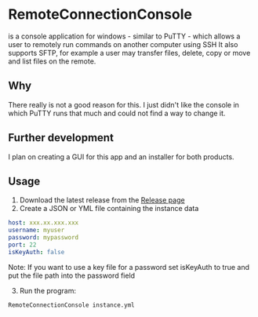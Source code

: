 # RemoteConnectionConsole
is a console application for windows - similar to PuTTY - which allows a user to remotely run commands on another computer using SSH
It also supports SFTP, for example a user may transfer files, delete, copy or move and list files on the remote.
## Why
There really is not a good reason for this.
I just didn't like the console in which PuTTY runs that much and could not find a way to change it.
## Further development
I plan on creating a GUI for this app and an installer for both products.
## Usage
1. Download the latest release from the [Release page](https://github.com/MOBSkuchen/RemoteConnectionConsole/releases/tag/Release)
2. Create a JSON or YML file containing the instance data
``` yaml
host: xxx.xx.xxx.xxx
username: myuser
password: mypassword
port: 22
isKeyAuth: false
````
    
Note: If you want to use a key file for a password set isKeyAuth to true and put the file path into the password field

3. Run the program:
    
``` 
RemoteConnectionConsole instance.yml
```
